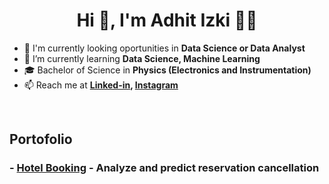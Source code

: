 <h1 align="center">Hi 👋, I'm Adhit Izki 👨‍🔬</h1>

- 🔭 I'm currently looking oportunities in **Data Science or Data Analyst**
- 🌱 I’m currently learning **Data Science, Machine Learning**
- 🎓 Bachelor of Science in **Physics (Electronics and Instrumentation)**
- 📫 Reach me at 
**[Linked-in](https://www.linkedin.com/in/adhitya-izki-saputra-9b5077114/), [Instagram](https://www.instagram.com/adhitizki)**
<br>



## Portofolio
### - [Hotel Booking](https://github.com/adhitizki/Hotel-Bookings) - Analyze and predict reservation cancellation
